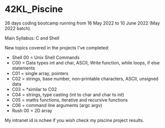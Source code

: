 ﻿# 42KL_Piscine

26 days coding bootcamp running from 16 May 2022 to 10 June 2022 (May 2022 batch).

Main Syllabus: C and Shell

New topics covered in the projects I've completed:
- Shell 00 = Unix Shell Commands
- C00 = Data types int and char, ASCII, Write function, while loops, if else statements
- C01 = single array, pointers
- C02 = strings, base number, non-printable characters, ASCII, unsigned data
- C03 = *similar to C02
- C04 = strings, type casting (int to char and char to int)
- C05 = maths functions, iterative and recursive functions
- C06 = command line arguments (argc argv)
- Rush 00 = 2D array

My intranet id is nchee if you wish check my piscine project results.
